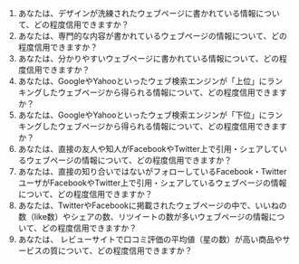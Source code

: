 1. あなたは、デザインが洗練されたウェブページに書かれている情報について、どの程度信用できますか？
2. あなたは、専門的な内容が書かれているウェブページの情報について、どの程度信用できますか？
3. あなたは、分かりやすいウェブページに書かれている情報について、どの程度信用できますか？
4. あなたは、GoogleやYahooといったウェブ検索エンジンが「上位」にランキングしたウェブページから得られる情報について、どの程度信用できますか？
5. あなたは、GoogleやYahooといったウェブ検索エンジンが「下位」にランキングしたウェブページから得られる情報について、どの程度信用できますか？
6. あなたは、直接の友人や知人がFacebookやTwitter上で引用・シェアしているウェブページの情報について、どの程度信用できますか？
7. あなたは、直接の知り合いではないがフォローしているFacebook・TwitterユーザがFacebookやTwitter上で引用・シェアしているウェブページの情報について、どの程度信用できますか？
8. あなたは、TwitterやFacebookに掲載されたウェブページの中で、いいねの数（like数）やシェアの数、リツイートの数が多いウェブページの情報について、どの程度信用できますか？
9. あなたは、 レビューサイトで口コミ評価の平均値（星の数）が高い商品やサービスの質について、どの程度信用できますか？
